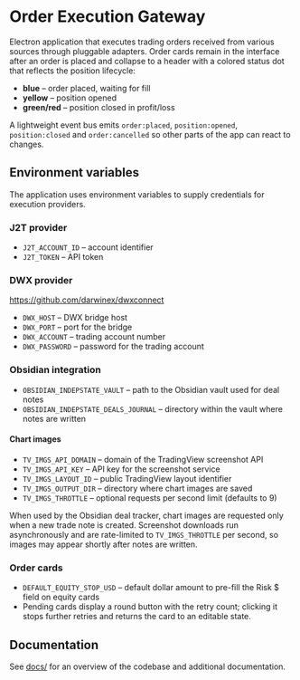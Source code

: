 # Order Execution Gateway

Electron application that executes trading orders received from various sources
through pluggable adapters. Order cards remain in the interface after an order
is placed and collapse to a header with a colored status dot that reflects the
position lifecycle:

- **blue** – order placed, waiting for fill
- **yellow** – position opened
- **green/red** – position closed in profit/loss

A lightweight event bus emits `order:placed`, `position:opened`,
`position:closed` and `order:cancelled` so other parts of the app can
react to changes.

## Environment variables

The application uses environment variables to supply credentials for execution providers.

### J2T provider
- `J2T_ACCOUNT_ID` – account identifier
- `J2T_TOKEN` – API token

### DWX provider

https://github.com/darwinex/dwxconnect

- `DWX_HOST` – DWX bridge host
- `DWX_PORT` – port for the bridge
- `DWX_ACCOUNT` – trading account number
- `DWX_PASSWORD` – password for the trading account

### Obsidian integration
- `OBSIDIAN_INDEPSTATE_VAULT` – path to the Obsidian vault used for deal notes
- `OBSIDIAN_INDEPSTATE_DEALS_JOURNAL` – directory within the vault where notes are written

#### Chart images
- `TV_IMGS_API_DOMAIN` – domain of the TradingView screenshot API
- `TV_IMGS_API_KEY` – API key for the screenshot service
- `TV_IMGS_LAYOUT_ID` – public TradingView layout identifier
- `TV_IMGS_OUTPUT_DIR` – directory where chart images are saved
- `TV_IMGS_THROTTLE` – optional requests per second limit (defaults to 9)

When used by the Obsidian deal tracker, chart images are requested only when a
new trade note is created. Screenshot downloads run asynchronously and are
rate-limited to `TV_IMGS_THROTTLE` per second, so images may appear shortly
after notes are written.

### Order cards
- `DEFAULT_EQUITY_STOP_USD` – default dollar amount to pre-fill the Risk $ field on equity cards
- Pending cards display a round button with the retry count; clicking it stops further retries and returns the card to an editable state.

## Documentation

See [docs/](docs/README.md) for an overview of the codebase and
additional documentation.

